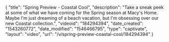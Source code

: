{
    "title": "Spring Preview - Coastal Cool",
    "description": "Take a sneak peek at some of what we have coming for the Spring season at Macy's Home.  Maybe I'm just dreaming of a beach vacation, but I'm obsessing over our new Coastal collection.",
    "videoid": "184294394",
    "date_created": "1543260772",
    "date_modified": "1546466795",
    "type": "captivate",
    "layout": "video",
    "url": "\/v\/spring-preview-coastal-cool\/184294394"
}